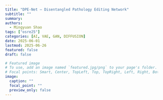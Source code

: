 ```yaml
---
title: "DPE-Net – Disentangled Pathology Editing Network"
subtitle: ""
summary:
authors: 
  - Mingyuan Shao
tags: ["osre25"]
categories: [AI, VAE, GAN, DIFFUSION]
date: 2025-06-01
lastmod: 2025-06-26
featured: false
draft: false

# Featured image
# To use, add an image named `featured.jpg/png` to your page's folder.
# Focal points: Smart, Center, TopLeft, Top, TopRight, Left, Right, BottomLeft, Bottom, BottomRight.
image:
  caption: ""
  focal_point: ""
  preview_only: false
---
```



